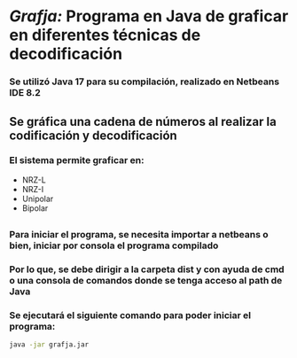 # *Grafja:* Programa en Java de graficar en diferentes técnicas de decodificación #
### Se utilizó Java 17 para su compilación, realizado en Netbeans IDE 8.2 ###
## Se gráfica una cadena de números al realizar la codificación y decodificación ##
### El sistema permite graficar en: ### 
- NRZ-L
- NRZ-I
- Unipolar
- Bipolar
##
### Para iniciar el programa, se necesita importar a netbeans o bien, iniciar por consola el programa compilado ###
### Por lo que, se debe dirigir a la carpeta dist y con ayuda de cmd o una consola de comandos donde se tenga acceso al path de Java ###
### Se ejecutará el siguiente comando para poder iniciar el programa: 
```bash
java -jar grafja.jar
```
